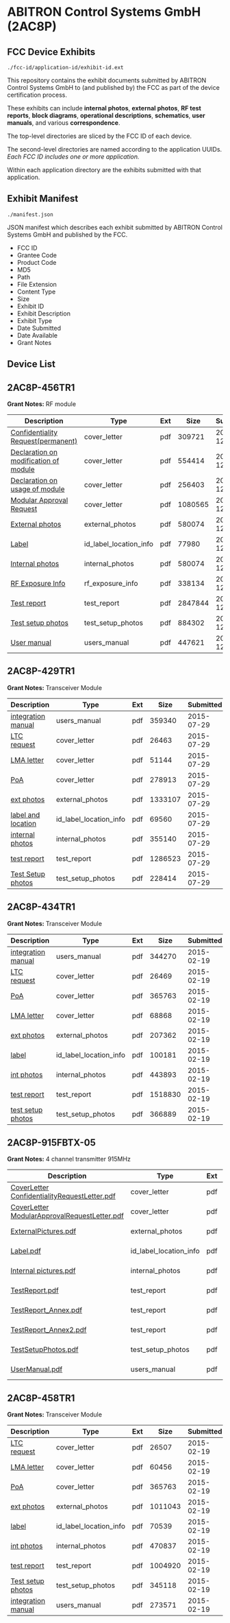 # ABITRON Control Systems GmbH (2AC8P)
## FCC Device Exhibits

```
./fcc-id/application-id/exhibit-id.ext
```

This repository contains the exhibit documents submitted by ABITRON Control Systems GmbH to (and published by) the FCC as part of the device certification process.

These exhibits can include **internal photos**, **external photos**, **RF test reports**, **block diagrams**, **operational descriptions**, **schematics**, **user manuals**, and various **correspondence**.

The top-level directories are sliced by the FCC ID of each device.

The second-level directories are named according to the application UUIDs. *Each FCC ID includes one or more application.*

Within each application directory are the exhibits submitted with that application. 

## Exhibit Manifest

```
./manifest.json
```

JSON manifest which describes each exhibit submitted by ABITRON Control Systems GmbH and published by the FCC.

- FCC ID
- Grantee Code
- Product Code
- MD5
- Path
- File Extension
- Content Type
- Size
- Exhibit ID
- Exhibit Description
- Exhibit Type
- Date Submitted
- Date Available
- Grant Notes

## Device List
## 2AC8P-456TR1
**Grant Notes:** RF module

| Description | Type | Ext | Size | Submitted | Available |
| ----------- | ---- | --- | ---- | --------- | --------- |
| [Confidentiality Request(permanent)](2AC8P-456TR1/3160bccf7e6bef15947b9f8d2e7fd754/4554437.pdf) | cover_letter | pdf | 309721 | 2019-12-17 | 2019-12-17 |
| [Declaration on modification of module](2AC8P-456TR1/3160bccf7e6bef15947b9f8d2e7fd754/4554438.pdf) | cover_letter | pdf | 554414 | 2019-12-17 | 2019-12-17 |
| [Declaration on usage of module](2AC8P-456TR1/3160bccf7e6bef15947b9f8d2e7fd754/4554439.pdf) | cover_letter | pdf | 256403 | 2019-12-17 | 2019-12-17 |
| [Modular Approval Request](2AC8P-456TR1/3160bccf7e6bef15947b9f8d2e7fd754/4554443.pdf) | cover_letter | pdf | 1080565 | 2019-12-17 | 2019-12-17 |
| [External photos](2AC8P-456TR1/3160bccf7e6bef15947b9f8d2e7fd754/4554440.pdf) | external_photos | pdf | 580074 | 2019-12-17 | 2019-12-17 |
| [Label](2AC8P-456TR1/3160bccf7e6bef15947b9f8d2e7fd754/4554442.pdf) | id_label_location_info | pdf | 77980 | 2019-12-17 | 2019-12-17 |
| [Internal photos](2AC8P-456TR1/3160bccf7e6bef15947b9f8d2e7fd754/4554440.pdf) | internal_photos | pdf | 580074 | 2019-12-17 | 2019-12-17 |
| [RF Exposure Info](2AC8P-456TR1/3160bccf7e6bef15947b9f8d2e7fd754/4554445.pdf) | rf_exposure_info | pdf | 338134 | 2019-12-17 | 2019-12-17 |
| [Test report](2AC8P-456TR1/3160bccf7e6bef15947b9f8d2e7fd754/4554447.pdf) | test_report | pdf | 2847844 | 2019-12-17 | 2019-12-17 |
| [Test setup photos](2AC8P-456TR1/3160bccf7e6bef15947b9f8d2e7fd754/4554448.pdf) | test_setup_photos | pdf | 884302 | 2019-12-17 | 2019-12-17 |
| [User manual](2AC8P-456TR1/3160bccf7e6bef15947b9f8d2e7fd754/4554449.pdf) | users_manual | pdf | 447621 | 2019-12-17 | 2019-12-17 |
## 2AC8P-429TR1
**Grant Notes:** Transceiver Module

| Description | Type | Ext | Size | Submitted | Available |
| ----------- | ---- | --- | ---- | --------- | --------- |
| [integration manual](2AC8P-429TR1/4fdd89dfd222aaf33213e95358e1bdf7/2695912.pdf) | users_manual | pdf | 359340 | 2015-07-29 | 2015-07-29 |
| [LTC request](2AC8P-429TR1/4fdd89dfd222aaf33213e95358e1bdf7/2695911.pdf) | cover_letter | pdf | 26463 | 2015-07-29 | 2015-07-29 |
| [LMA letter](2AC8P-429TR1/4fdd89dfd222aaf33213e95358e1bdf7/2695914.pdf) | cover_letter | pdf | 51144 | 2015-07-29 | 2015-07-29 |
| [PoA](2AC8P-429TR1/4fdd89dfd222aaf33213e95358e1bdf7/2695917.pdf) | cover_letter | pdf | 278913 | 2015-07-29 | 2015-07-29 |
| [ext photos](2AC8P-429TR1/4fdd89dfd222aaf33213e95358e1bdf7/2695915.pdf) | external_photos | pdf | 1333107 | 2015-07-29 | 2015-07-29 |
| [label and location](2AC8P-429TR1/4fdd89dfd222aaf33213e95358e1bdf7/2695913.pdf) | id_label_location_info | pdf | 69560 | 2015-07-29 | 2015-07-29 |
| [internal photos](2AC8P-429TR1/4fdd89dfd222aaf33213e95358e1bdf7/2695910.pdf) | internal_photos | pdf | 355140 | 2015-07-29 | 2016-01-25 |
| [test report](2AC8P-429TR1/4fdd89dfd222aaf33213e95358e1bdf7/2695918.pdf) | test_report | pdf | 1286523 | 2015-07-29 | 2015-07-29 |
| [Test Setup photos](2AC8P-429TR1/4fdd89dfd222aaf33213e95358e1bdf7/2695916.pdf) | test_setup_photos | pdf | 228414 | 2015-07-29 | 2015-07-29 |
## 2AC8P-434TR1
**Grant Notes:** Transceiver Module

| Description | Type | Ext | Size | Submitted | Available |
| ----------- | ---- | --- | ---- | --------- | --------- |
| [integration manual](2AC8P-434TR1/0c5d0eef452b0041b1ce66f8e00db8c7/2538570.pdf) | users_manual | pdf | 344270 | 2015-02-19 | 2015-02-19 |
| [LTC request](2AC8P-434TR1/0c5d0eef452b0041b1ce66f8e00db8c7/2538569.pdf) | cover_letter | pdf | 26469 | 2015-02-19 | 2015-02-19 |
| [PoA](2AC8P-434TR1/0c5d0eef452b0041b1ce66f8e00db8c7/2538574.pdf) | cover_letter | pdf | 365763 | 2015-02-19 | 2015-02-19 |
| [LMA letter](2AC8P-434TR1/0c5d0eef452b0041b1ce66f8e00db8c7/2538575.pdf) | cover_letter | pdf | 68868 | 2015-02-19 | 2015-02-19 |
| [ext photos](2AC8P-434TR1/0c5d0eef452b0041b1ce66f8e00db8c7/2538572.pdf) | external_photos | pdf | 207362 | 2015-02-19 | 2015-02-19 |
| [label](2AC8P-434TR1/0c5d0eef452b0041b1ce66f8e00db8c7/2538571.pdf) | id_label_location_info | pdf | 100181 | 2015-02-19 | 2015-02-19 |
| [int photos](2AC8P-434TR1/0c5d0eef452b0041b1ce66f8e00db8c7/2538568.pdf) | internal_photos | pdf | 443893 | 2015-02-19 | 2015-06-30 |
| [test report](2AC8P-434TR1/0c5d0eef452b0041b1ce66f8e00db8c7/2538576.pdf) | test_report | pdf | 1518830 | 2015-02-19 | 2015-02-19 |
| [test setup photos](2AC8P-434TR1/0c5d0eef452b0041b1ce66f8e00db8c7/2538573.pdf) | test_setup_photos | pdf | 366889 | 2015-02-19 | 2015-02-19 |
## 2AC8P-915FBTX-05
**Grant Notes:** 4 channel transmitter 915MHz

| Description | Type | Ext | Size | Submitted | Available |
| ----------- | ---- | --- | ---- | --------- | --------- |
| [CoverLetter ConfidentialityRequestLetter.pdf](2AC8P-915FBTX-05/a72a13db392589f3146e6b9304f5b2c9/2650236.pdf) | cover_letter | pdf | 374871 | 2015-06-17 | 2015-06-17 |
| [CoverLetter ModularApprovalRequestLetter.pdf](2AC8P-915FBTX-05/a72a13db392589f3146e6b9304f5b2c9/2650237.pdf) | cover_letter | pdf | 1086361 | 2015-06-17 | 2015-06-17 |
| [ExternalPictures.pdf](2AC8P-915FBTX-05/a72a13db392589f3146e6b9304f5b2c9/2663623.pdf) | external_photos | pdf | 1392473 | 2015-07-01 | 2015-06-17 |
| [Label.pdf](2AC8P-915FBTX-05/a72a13db392589f3146e6b9304f5b2c9/2650240.pdf) | id_label_location_info | pdf | 16102 | 2015-06-17 | 2015-06-17 |
| [Internal pictures.pdf](2AC8P-915FBTX-05/a72a13db392589f3146e6b9304f5b2c9/2663603.pdf) | internal_photos | pdf | 87816 | 2015-07-01 | 2015-06-17 |
| [TestReport.pdf](2AC8P-915FBTX-05/a72a13db392589f3146e6b9304f5b2c9/2650243.pdf) | test_report | pdf | 1193662 | 2015-06-17 | 2015-06-17 |
| [TestReport_Annex.pdf](2AC8P-915FBTX-05/a72a13db392589f3146e6b9304f5b2c9/2663604.pdf) | test_report | pdf | 488488 | 2015-07-01 | 2015-06-17 |
| [TestReport_Annex2.pdf](2AC8P-915FBTX-05/a72a13db392589f3146e6b9304f5b2c9/2663604.pdf) | test_report | pdf | 488488 | 2015-07-01 | 2015-06-17 |
| [TestSetupPhotos.pdf](2AC8P-915FBTX-05/a72a13db392589f3146e6b9304f5b2c9/2650244.pdf) | test_setup_photos | pdf | 726975 | 2015-06-17 | 2015-06-17 |
| [UserManual.pdf](2AC8P-915FBTX-05/a72a13db392589f3146e6b9304f5b2c9/2650245.pdf) | users_manual | pdf | 137856 | 2015-06-17 | 2015-06-17 |
## 2AC8P-458TR1
**Grant Notes:** Transceiver Module

| Description | Type | Ext | Size | Submitted | Available |
| ----------- | ---- | --- | ---- | --------- | --------- |
| [LTC request](2AC8P-458TR1/a211d2110d80e52ecd34bc3dce2e1339/2538601.pdf) | cover_letter | pdf | 26507 | 2015-02-19 | 2015-02-19 |
| [LMA letter](2AC8P-458TR1/a211d2110d80e52ecd34bc3dce2e1339/2538604.pdf) | cover_letter | pdf | 60456 | 2015-02-19 | 2015-02-19 |
| [PoA](2AC8P-458TR1/a211d2110d80e52ecd34bc3dce2e1339/2538574.pdf) | cover_letter | pdf | 365763 | 2015-02-19 | 2015-02-19 |
| [ext photos](2AC8P-458TR1/a211d2110d80e52ecd34bc3dce2e1339/2538605.pdf) | external_photos | pdf | 1011043 | 2015-02-19 | 2015-02-19 |
| [label](2AC8P-458TR1/a211d2110d80e52ecd34bc3dce2e1339/2538603.pdf) | id_label_location_info | pdf | 70539 | 2015-02-19 | 2015-02-19 |
| [int photos](2AC8P-458TR1/a211d2110d80e52ecd34bc3dce2e1339/2538600.pdf) | internal_photos | pdf | 470837 | 2015-02-19 | 2015-06-30 |
| [test report](2AC8P-458TR1/a211d2110d80e52ecd34bc3dce2e1339/2538608.pdf) | test_report | pdf | 1004920 | 2015-02-19 | 2015-02-19 |
| [Test setup photos](2AC8P-458TR1/a211d2110d80e52ecd34bc3dce2e1339/2538606.pdf) | test_setup_photos | pdf | 345118 | 2015-02-19 | 2015-02-19 |
| [integration manual](2AC8P-458TR1/a211d2110d80e52ecd34bc3dce2e1339/2538602.pdf) | users_manual | pdf | 273571 | 2015-02-19 | 2015-02-19 |
